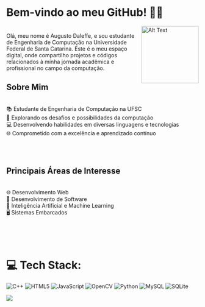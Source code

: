 
 

# Bem-vindo ao meu GitHub! 👋🏼

<img align="right"  src="https://media.giphy.com/media/RbDKaczqWovIugyJmW/giphy.gif" alt="Alt Text" width="auto" height="150px">

<br>Olá, meu nome é Augusto Daleffe, e sou estudante de Engenharia de Computação na Universidade Federal de Santa Catarina. Este é o meu espaço digital, onde compartilho projetos e códigos relacionados à minha jornada acadêmica e profissional no campo da computação.

 


## Sobre Mim
<br>📚 Estudante de Engenharia de Computação na UFSC
<br>🚀 Explorando os desafios e possibilidades da computação
<br>💻 Desenvolvendo habilidades em diversas linguagens e tecnologias
<br>🌐 Comprometido com a excelência e aprendizado contínuo

<br><br>

## Principais Áreas de Interesse
<br>🌐 Desenvolvimento Web
<br>📱 Desenvolvimento de Software
<br>🧠 Inteligência Artificial e Machine Learning
<br>🖥 Sistemas Embarcados

<br><br><br>



# 💻 Tech Stack:
![C++](https://img.shields.io/badge/c++-%2300599C.svg?style=for-the-badge&logo=c%2B%2B&logoColor=white) ![HTML5](https://img.shields.io/badge/html5-%23E34F26.svg?style=for-the-badge&logo=html5&logoColor=white) ![JavaScript](https://img.shields.io/badge/javascript-%23323330.svg?style=for-the-badge&logo=javascript&logoColor=%23F7DF1E) ![OpenCV](https://img.shields.io/badge/opencv-%23white.svg?style=for-the-badge&logo=opencv&logoColor=white) ![Python](https://img.shields.io/badge/python-3670A0?style=for-the-badge&logo=python&logoColor=ffdd54) ![MySQL](https://img.shields.io/badge/mysql-%2300000f.svg?style=for-the-badge&logo=mysql&logoColor=white) ![SQLite](https://img.shields.io/badge/sqlite-%2307405e.svg?style=for-the-badge&logo=sqlite&logoColor=white)


![](https://quotes-github-readme.vercel.app/api?type=horizontal&theme=tokyonight)

